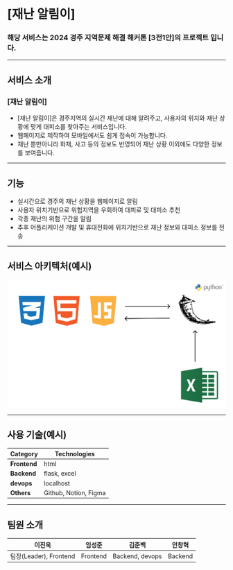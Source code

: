 # [재난 알림이]

### 해당 서비스는 2024 경주 지역문제 해결 해커톤 [3전1안]의 프로젝트 입니다.

---
## 서비스 소개
### [재난 알림이]
- [재난 알림이]은 경주지역의 실시간 재난에 대해 알려주고, 사용자의 위치와 재난 상황에 맞게 대피소를 찾아주는 서비스입니다.
- 웹페이지로 제작하여 모바일에서도 쉽게 접속이 가능합니다.
- 재난 뿐만아니라 화재, 사고 등의 정보도 반영되어 재난 상황 이외에도 다양한 정보를 보여줍니다.

---
## 기능

- 실시간으로 경주의 재난 상황을 웹페이지로 알림
- 사용자 위치기반으로 위험지역을 우회하여 대피로 및 대피소 추천
- 각종 재난의 위험 구간을 알림
- 추후 어플리케이션 개발 및 휴대전화에 위치기반으로 재난 정보와 대피소 정보를 전송

---
## 서비스 아키텍처(예시)

![서비스 아키텍처](./img/System_Architecture.png)

---
## 사용 기술(예시)
| **Category**         | **Technologies** |
|----------------------|-------------|
| **Frontend**         | html        |
| **Backend**          | flask, excel |
| **devops**           | localhost   |
| **Others**           | Github, Notion, Figma |

---
## 팀원 소개
| **이진욱**            | **임성준** | **김준백** | **안창혁** |
|----------------------|----------|-----------|---------|
| 팀장(Leader), Frontend | Frontend | Backend, devops | Backend |
